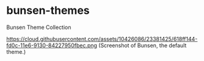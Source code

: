 # bunsen-themes
Bunsen Theme Collection

https://cloud.githubusercontent.com/assets/10426086/23381425/618ff144-fd0c-11e6-9130-84227950fbec.png
(Screenshot of Bunsen, the default theme.)
